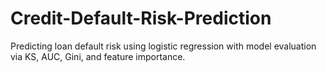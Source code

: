 # Credit-Default-Risk-Prediction
Predicting loan default risk using logistic regression with model evaluation via KS, AUC, Gini, and feature importance.
